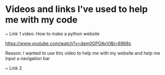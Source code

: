 # Videos and links I've used to help me with my code

~ Link 1
video: How to make a python website

<https://www.youtube.com/watch?v=dam0GPOAvVI&t=6968s>

Reason: I wanted to use this video to help me with my website and help me input a navigation bar

~ Link 2

